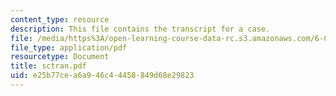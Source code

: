 ```yaml
---
content_type: resource
description: This file contains the transcript for a case.
file: /media/https%3A/open-learning-course-data-rc.s3.amazonaws.com/6-805-ethics-and-the-law-on-the-electronic-frontier-fall-2005/e25b77cea6a946c44458849d68e29823_sctran.pdf
file_type: application/pdf
resourcetype: Document
title: sctran.pdf
uid: e25b77ce-a6a9-46c4-4458-849d68e29823
---
```

